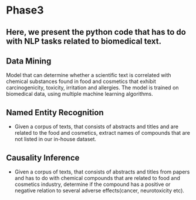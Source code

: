 # Phase3
Here, we present the python code that has to do with NLP tasks related to biomedical text.
---
## Data Mining
Model that can determine whether a scientific text is correlated with chemical substances found in food and cosmetics that exhibit carcinogenicity, toxicity, irritation and allergies. The model is trained on biomedical data, using multiple machine learning algorithms. 
## Named Entity Recognition
* Given a corpus of texts, that consists of abstracts and titles and are related to the food and cosmetics, extract names of compounds that are not listed in our in-house dataset.
## Causality Inference
* Given a corpus of texts, that consists of abstracts and titles from papers and has to do with chemical compounds that are related to food and cosmetics industry, determine if the compound has a positive or negative relation to several adverse effects(cancer, neurotoxicity etc).

